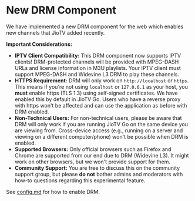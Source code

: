 # New DRM Component

We have implemented a new DRM component for the web which enables new channels that JioTV added recently.

**Important Considerations:**

*   **IPTV Client Compatibility:** This DRM component now supports IPTV clients! DRM-protected channels will be provided with MPEG-DASH URLs and license information in M3U playlists. Your IPTV client must support MPEG-DASH and Widevine L3 DRM to play these channels.
*   **HTTPS Requirement:** DRM will only work on `http://localhost` or `https`. This means if you're not using `localhost` or `127.0.0.1` as your host, you **must** enable https (TLS 1.3) using self-signed certificates. We have enabled this by default in JioTV Go. Users who have a reverse proxy with https won't be affected and can use the application as before with DRM enabled.
*   **Non-Technical Users:** For non-technical users, please be aware that DRM will only work if you are running JioTV Go on the same device you are viewing from. Cross-device access (e.g., running on a server and viewing on a different computer/phone) won't be possible when DRM is enabled.
*   **Supported Browsers:** Only official browsers such as Firefox and Chrome are supported from our end due to DRM (Widevine L3). It might work on other browsers, but we won't provide support for them.
*   **Community Support:** You are free to discuss this on the community support group, but please **do not** bother admins and moderators with how-to questions regarding this experimental feature.

See [config.md](./config.md#drm-digital-rights-management) for how to enable DRM.

